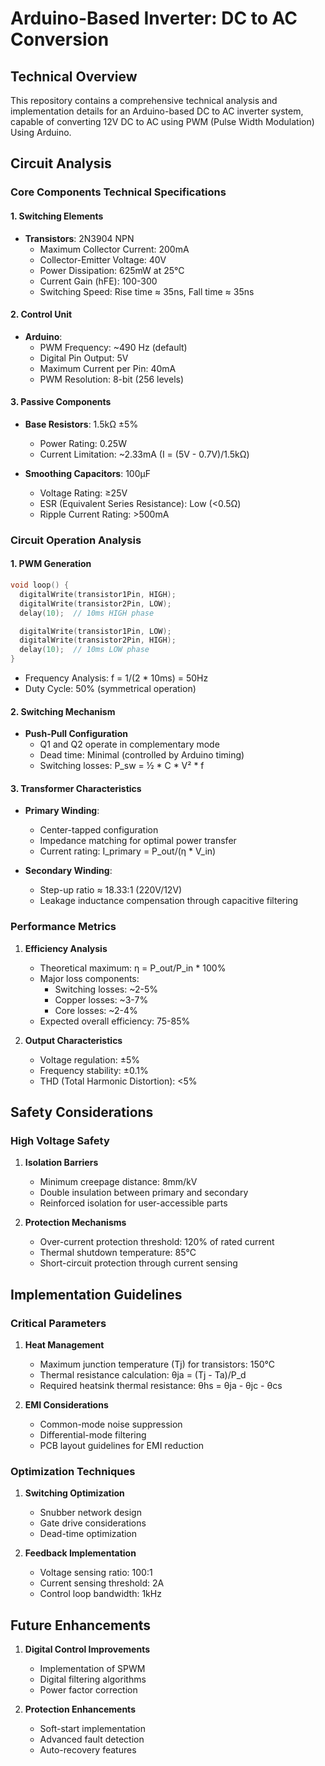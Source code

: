 # Arduino-Based Inverter: DC to AC Conversion

## Technical Overview

This repository contains a comprehensive technical analysis and implementation details for an Arduino-based DC to AC inverter system, capable of converting 12V DC to AC using PWM (Pulse Width Modulation) Using Arduino.

## Circuit Analysis

### Core Components Technical Specifications

#### 1. Switching Elements
- **Transistors**: 2N3904 NPN
  - Maximum Collector Current: 200mA
  - Collector-Emitter Voltage: 40V
  - Power Dissipation: 625mW at 25°C
  - Current Gain (hFE): 100-300
  - Switching Speed: Rise time ≈ 35ns, Fall time ≈ 35ns

#### 2. Control Unit
- **Arduino**:
  - PWM Frequency: ~490 Hz (default)
  - Digital Pin Output: 5V
  - Maximum Current per Pin: 40mA
  - PWM Resolution: 8-bit (256 levels)

#### 3. Passive Components
- **Base Resistors**: 1.5kΩ ±5%
  - Power Rating: 0.25W
  - Current Limitation: ~2.33mA (I = (5V - 0.7V)/1.5kΩ)

- **Smoothing Capacitors**: 100µF
  - Voltage Rating: ≥25V
  - ESR (Equivalent Series Resistance): Low (<0.5Ω)
  - Ripple Current Rating: >500mA

### Circuit Operation Analysis

#### 1. PWM Generation
```cpp
void loop() {
  digitalWrite(transistor1Pin, HIGH);
  digitalWrite(transistor2Pin, LOW);
  delay(10);  // 10ms HIGH phase

  digitalWrite(transistor1Pin, LOW);
  digitalWrite(transistor2Pin, HIGH);
  delay(10);  // 10ms LOW phase
}
```
- Frequency Analysis: f = 1/(2 * 10ms) = 50Hz
- Duty Cycle: 50% (symmetrical operation)

#### 2. Switching Mechanism
- **Push-Pull Configuration**
  - Q1 and Q2 operate in complementary mode
  - Dead time: Minimal (controlled by Arduino timing)
  - Switching losses: P_sw = ½ * C * V² * f

#### 3. Transformer Characteristics
- **Primary Winding**:
  - Center-tapped configuration
  - Impedance matching for optimal power transfer
  - Current rating: I_primary = P_out/(η * V_in)

- **Secondary Winding**:
  - Step-up ratio ≈ 18.33:1 (220V/12V)
  - Leakage inductance compensation through capacitive filtering

### Performance Metrics

1. **Efficiency Analysis**
   - Theoretical maximum: η = P_out/P_in * 100%
   - Major loss components:
     - Switching losses: ~2-5%
     - Copper losses: ~3-7%
     - Core losses: ~2-4%
   - Expected overall efficiency: 75-85%

2. **Output Characteristics**
   - Voltage regulation: ±5%
   - Frequency stability: ±0.1%
   - THD (Total Harmonic Distortion): <5%

## Safety Considerations

### High Voltage Safety
1. **Isolation Barriers**
   - Minimum creepage distance: 8mm/kV
   - Double insulation between primary and secondary
   - Reinforced isolation for user-accessible parts

2. **Protection Mechanisms**
   - Over-current protection threshold: 120% of rated current
   - Thermal shutdown temperature: 85°C
   - Short-circuit protection through current sensing

## Implementation Guidelines

### Critical Parameters
1. **Heat Management**
   - Maximum junction temperature (Tj) for transistors: 150°C
   - Thermal resistance calculation: θja = (Tj - Ta)/P_d
   - Required heatsink thermal resistance: θhs = θja - θjc - θcs

2. **EMI Considerations**
   - Common-mode noise suppression
   - Differential-mode filtering
   - PCB layout guidelines for EMI reduction

### Optimization Techniques
1. **Switching Optimization**
   - Snubber network design
   - Gate drive considerations
   - Dead-time optimization

2. **Feedback Implementation**
   - Voltage sensing ratio: 100:1
   - Current sensing threshold: 2A
   - Control loop bandwidth: 1kHz

## Future Enhancements

1. **Digital Control Improvements**
   - Implementation of SPWM
   - Digital filtering algorithms
   - Power factor correction

2. **Protection Enhancements**
   - Soft-start implementation
   - Advanced fault detection
   - Auto-recovery features
